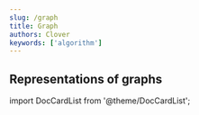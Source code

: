 ```yaml
---
slug: /graph
title: Graph
authors: Clover
keywords: ['algorithm']
---
```


## Representations of graphs


<!-- import DocCardList from '@theme/DocCardList'; import {useCurrentSidebarCategory} from '@docusaurus/theme-common'; -->
import DocCardList from '@theme/DocCardList';

<DocCardList />
